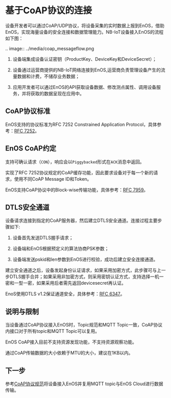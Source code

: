 # 基于CoAP协议的连接

设备开发者可以通过CoAP/UDP协议，将设备采集的实时数据上报到EnOS，借助EnOS，实现海量设备的安全连接和数据管理能力。NB-IoT设备接入EnOS的流程如下图：

.. image:: ../media/coap_messageflow.png

1. 设备端集成设备认证密钥（ProductKey、DeviceKey和DeviceSecret）；

2. 设备通过运营商提供的NB-IoT网络连接到EnOS,运营商负责管理设备产生的流量数据和计费，不储存业务数据；

3. 应用开发者可以通过EnOS的API获取设备数据、修改测点属性、调用设备服务，并将获取的数据呈现在应用中。

## CoAP协议标准

EnOS支持的协议标准为RFC 7252 Constrained Application Protocol，具体参考：[RFC 7252](https://tools.ietf.org/html/rfc7252?spm=a2c4g.11186623.2.12.2e2e3cb88Cjj8L)。

## EnOS CoAP约定

支持可确认请求（`CON`），响应会以`Piggybacked`形式在`ACK`消息中返回。

实现了RFC 7252协议规定的CoAP缓存功能，因此要求设备对于每一个新的请求，使用不同CoAP Message ID和Token。

EnOS支持CoAP协议中的Block-wise传输功能，具体参考：[RFC 7959](https://tools.ietf.org/html/rfc7959)。

## DTLS安全通道

设备请求连接到指定的CoAP服务器，然后建立DTLS安全通道。连接过程主要步骤如下:

1. 设备首先发送DTLS握手请求；

2. 设备端和EnOS根据预定义的算法协商PSK参数；

3. 设备端发送pskid和len参数到EnOS进行校验，成功后建立安全连接通道。

建立安全通道之后，设备发起身份认证请求，如果采用加密方式，此步骤可与上一步DTLS握手合并；如果采用非加密方式，则采用密钥认证方式，支持选择一机一密和一型一密，如果采用后者需先返回devicesecret再认证。

EnoS使用DTLS v1.2保证通道安全，具体参考：[RFC 6347](https://tools.ietf.org/html/rfc6347?spm=a2c4g.11186623.2.13.2e2e3cb88Cjj8L)。


## 说明与限制

当设备通过CoAP协议接入EnOS时，Topic规范和MQTT Topic一致，CoAP协议内接口对于所有topic和MQTT Topic可以复用。

EnOS CoAP接入目前不支持资源发现功能，不支持资源观察功能。

通过CoAP传输数据的大小依赖于MTU的大小，建议在1KB以内。

## 下一步

参考[CoAP协议规范](../reference/coap/index)将设备接入EnOS并复用MQTT topic与EnOS Cloud进行数据传输。
